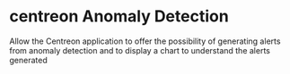 # centreon Anomaly Detection

Allow the Centreon application to offer the possibility of generating alerts from anomaly detection and to display a chart to understand the alerts generated